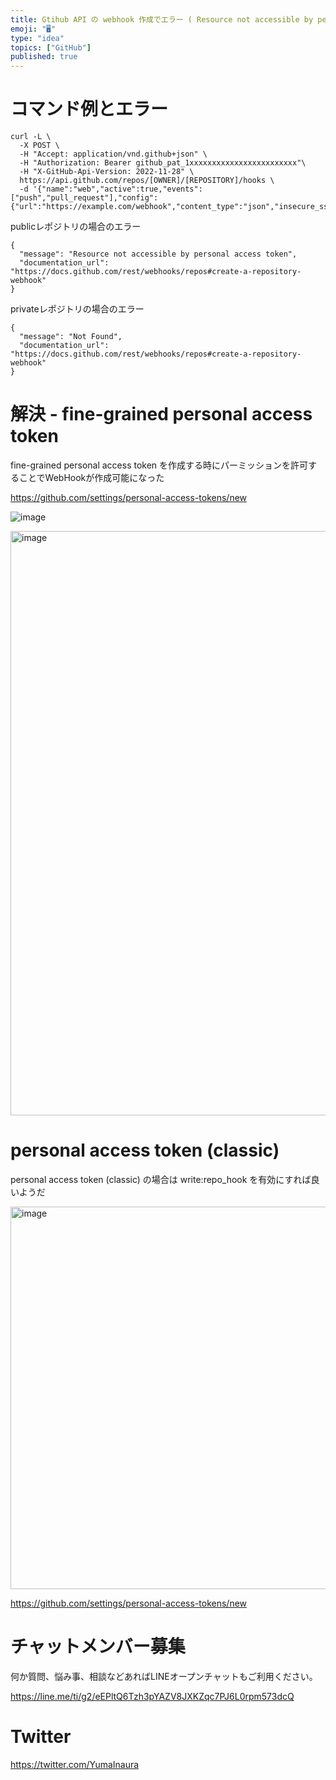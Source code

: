 ```yaml
---
title: Gtihub API の webhook 作成でエラー ( Resource not accessible by personal acce
emoji: "🖥"
type: "idea"
topics: ["GitHub"]
published: true
---
```


# コマンド例とエラー

```
curl -L \
  -X POST \
  -H "Accept: application/vnd.github+json" \
  -H "Authorization: Bearer github_pat_1xxxxxxxxxxxxxxxxxxxxxxxx"\
  -H "X-GitHub-Api-Version: 2022-11-28" \
  https://api.github.com/repos/[OWNER]/[REPOSITORY]/hooks \
  -d '{"name":"web","active":true,"events":["push","pull_request"],"config":{"url":"https://example.com/webhook","content_type":"json","insecure_ssl":"0"}}'
```

publicレポジトリの場合のエラー

```
{
  "message": "Resource not accessible by personal access token",
  "documentation_url": "https://docs.github.com/rest/webhooks/repos#create-a-repository-webhook"
}
```

privateレポジトリの場合のエラー

```
{
  "message": "Not Found",
  "documentation_url": "https://docs.github.com/rest/webhooks/repos#create-a-repository-webhook"
}
```


# 解決 - fine-grained personal access token 

fine-grained personal access token を作成する時にパーミッションを許可することでWebHookが作成可能になった

https://github.com/settings/personal-access-tokens/new

![image](https://user-images.githubusercontent.com/13635059/229003532-45344813-4639-4c58-bcad-e2517b28ecad.png)


<img width="935" alt="image" src="https://user-images.githubusercontent.com/13635059/229003726-51500b14-a78e-4e4e-8bf2-2c61ad3ba2cc.png">

# personal access token (classic)

personal access token (classic) の場合は write:repo_hook を有効にすれば良いようだ

<img width="612" alt="image" src="https://user-images.githubusercontent.com/13635059/229012031-4b6b871e-56f7-4c2a-a701-5c2937af0aa0.png">

https://github.com/settings/personal-access-tokens/new

# チャットメンバー募集


何か質問、悩み事、相談などあればLINEオープンチャットもご利用ください。

https://line.me/ti/g2/eEPltQ6Tzh3pYAZV8JXKZqc7PJ6L0rpm573dcQ


# Twitter

https://twitter.com/YumaInaura

